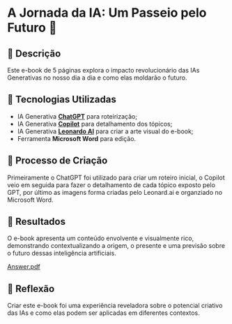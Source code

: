 # A Jornada da IA: Um Passeio pelo Futuro 🌌

## 📒 Descrição
Este e-book de 5 páginas explora o impacto revolucionário das IAs Generativas no nosso dia a dia e como elas moldarão o futuro.

## 🤖 Tecnologias Utilizadas
- IA Generativa **[ChatGPT](https://chat.openai.com)** para roteirização;
- IA Generativa **[Copilot](https://copilot.microsoft.com/)** para detalhamento dos tópicos;
- IA Generativa **[Leonardo AI](https://leonardo.ai)** para criar a arte visual do e-book;
- Ferramenta **Microsoft Word** para edição.

## 🧐 Processo de Criação
Primeiramente o ChatGPT foi utilizado para criar um roteiro inicial, o Copilot veio em seguida para fazer o detalhamento de cada tópico exposto pelo GPT, por último as imagens forma criadas pelo Leonard.ai e organziado no Microsoft Word.

## 🚀 Resultados
O e-book apresenta um conteúdo envolvente e visualmente rico, demonstrando contextualizando a origem, o presente e uma previsão sobre o futuro dessas inteligência artificiais. 

[Answer.pdf](https://github.com/user-attachments/files/16228503/Answer.pdf)

## 💭 Reflexão
Criar este e-book foi uma experiência reveladora sobre o potencial criativo das IAs e como elas podem ser aplicadas em diferentes contextos.
